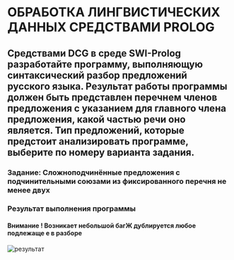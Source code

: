 # ОБРАБОТКА ЛИНГВИСТИЧЕСКИХ ДАННЫХ СРЕДСТВАМИ PROLOG 

## Средствами DCG в среде SWI-Prolog разработайте программу, выполняющую синтаксический разбор предложений русского языка. Результат работы программы должен быть представлен перечнем членов предложения с указанием для главного члена предложения, какой частью речи оно является. Тип предложений, которые предстоит анализировать программе, выберите по номеру варианта задания.


### Задание: Сложноподчинённые предложения  с подчинительными союзами  из фиксированного перечня не менее двух

### Результат выполнения программы 

#### Внимание ! Возникает небольшой багЖ дублируется любое подлежаще е  в разборе
![результат](https://user-images.githubusercontent.com/40771972/101641793-3ddc4e00-3a43-11eb-8a0d-427b524fc607.png)


